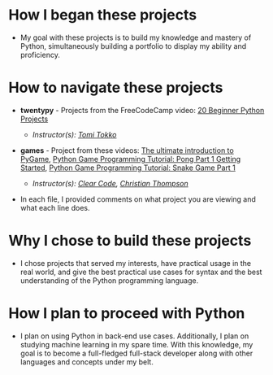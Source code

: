 # How I began these projects

- My goal with these projects is to build my knowledge and mastery of Python, simultaneously building a portfolio to display my ability and proficiency.

# How to navigate these projects
- **twentypy** - Projects from the FreeCodeCamp video: [20 Beginner Python Projects](https://www.youtube.com/watch?v=pdy3nh1tn6I)
    - _Instructor(s): [Tomi Tokko](https://www.youtube.com/@CodeWithTomi)_
- **games** - Project from these videos: [The ultimate introduction to PyGame](https://www.youtube.com/watch?v=AY9MnQ4x3zk&pp=ygUWbGVhcm4gcHlnYW1lIGluIHB5dGhvbg%3D%3D), [Python Game Programming Tutorial: Pong Part 1 Getting Started](https://www.youtube.com/watch?v=LH8WgrUWG_I&list=PLlEgNdBJEO-kXk2PyBxhSmo84hsO3HAz2), [Python Game Programming Tutorial: Snake Game Part 1](https://www.youtube.com/watch?v=BP7KMlbvtOo&list=PLlEgNdBJEO-n8k9SR49AshB9j7b5Iw7hZ)
    - _Instructor(s): [Clear Code](https://www.youtube.com/@ClearCode), [Christian Thompson](https://www.youtube.com/@TokyoEdTech)_
      
- In each file, I provided comments on what project you are viewing and what each line does.

# Why I chose to build these projects

- I chose projects that served my interests, have practical usage in the real world, and give the best practical use cases for syntax and the best understanding of the Python programming language.

# How I plan to proceed with Python

- I plan on using Python in back-end use cases. Additionally, I plan on studying machine learning in my spare time. With this knowledge, my goal is to become a full-fledged full-stack developer along with other languages and concepts under my belt.
